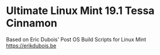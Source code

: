 # Ultimate Linux Mint 19.1 Tessa Cinnamon

Based on Eric Dubois' Post OS Build Scripts for Linux Mint
https://erikdubois.be
